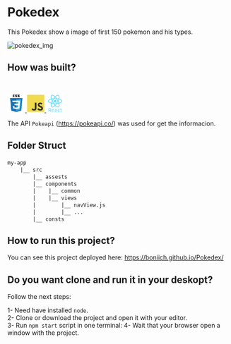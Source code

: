 # Pokedex

This Pokedex show a image of first 150 pokemon and his types.


![pokedex_img](https://user-images.githubusercontent.com/46033814/133932341-baf5c3a6-8a30-4410-9472-803d6926a222.png)


## How was built?
<br>
<p align="left"> <a href="https://www.w3schools.com/css/" target="_blank" rel="noreferrer"> <img src="https://raw.githubusercontent.com/devicons/devicon/master/icons/css3/css3-original-wordmark.svg" alt="css3" width="40" height="40"/> </a> <a href="https://developer.mozilla.org/en-US/docs/Web/JavaScript" target="_blank" rel="noreferrer"> <img src="https://raw.githubusercontent.com/devicons/devicon/master/icons/javascript/javascript-original.svg" alt="javascript" width="40" height="40"/> </a> <a href="https://reactjs.org/" target="_blank" rel="noreferrer"> <img src="https://raw.githubusercontent.com/devicons/devicon/master/icons/react/react-original-wordmark.svg" alt="react" width="40" height="40"/> </a> </p>

The API `Pokeapi` (https://pokeapi.co/) was used for get the informacion.

## Folder Struct

```
my-app
    |__ src
        |__ assests
        |__ components
        |    |__ common
        |    |__ views
        |        |__ navView.js
        |        |__ ...
        |__ consts

```

## How to run this project?

You can see this project deployed here: https://boniich.github.io/Pokedex/

## Do you want clone and run it in your deskopt?

Follow the next steps:

1- Need have installed `node`.  
2- Clone or download the project and open it with your editor.  
3- Run `npm start` script in one terminal: 
4- Wait that your browser open a window with the project. 


